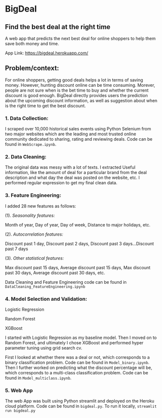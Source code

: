 # BigDeal
## Find the best deal at the right time
A web app that predicts the next best deal for online shoppers to help them save both money and time.

App Link: https://bigdeal.herokuapp.com/

## Problem/context:
For online shoppers, getting good deals helps a lot in terms of saving money. However, hunting discount online can be time consuming. Morever, people are not sure when is the bet time to buy and whether the current discount is good enough. BigDeal directly provides users the prediction about the upcoming discount information, as well as suggestion about when is the right time to get the best discount. 
### 1. Data Collection:
I scraped over 10,000 historical sales events using Python Selenium from two major websites which are the leading and most trusted online community dedicated to sharing, rating and reviewing deals. Code can be found in ```WebScrape.ipynb```.
### 2. Data Cleaning:
The original data was messy with a lot of texts. I extracted Useful information, like the amount of deal for a particular brand from the deal description and what day the deal was posted on the website, etc. I performed regular expression to get my final clean data.
### 3. Feature Engineering:
I added 28 new features as follows:

(1). *Seasonality features:*

Month of year, Day of year, Day of week, Distance to major holidays, etc.

(2). *Autocorrelation features:*

Discount past 1 day, Discount past 2 days, Discount past 3 days...Discount past 7 days

(3). *Other statistical features:*

Max discount past 15 days, Average discount past 15 days, Max discount past 30 days, Average discount past 30 days, etc.

Data Cleaning and Feature Engineering code can be found in ```DataCleaning_FeatureEngineering.ipynb```


### 4. Model Selection and Validation:
Logistic Regression

Random Forest

XGBoost

I started with Logistic Regression as my baseline model. Then I moved on to Random Forest, and ultimately I chose XGBoost and performed hyper parameter tuning using grid search cv. 

First I looked at whether there was a deal or not, which corresponds to a binary classification problem. Code can be found in ```Model_binary.ipynb```. Then I further worked on predicting what the discount percentage will be, which corresponds to a multi-class classification problem. Code can be found in ```Model_multiclass.ipynb```.

### 5. Web App
The web App was built using Python streamlit and deployed on the Heroku cloud platform. 
Code can be found in ```bigdeal.py```. 
To run it locally, 
```streamlit run bigdeal.py```



